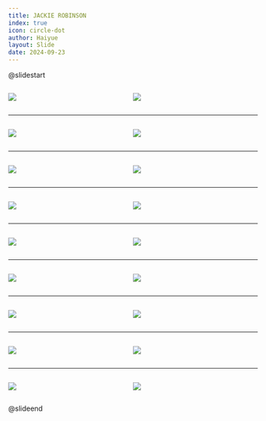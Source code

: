 ```yaml
---
title: JACKIE ROBINSON
index: true
icon: circle-dot
author: Haiyue
layout: Slide
date: 2024-09-23
---
```

 
@slidestart

<div style="display:flex">
<div style="flex:1">

![](/reading/english/Level-N/JACKIE%20ROBINSON/001.webp)
</div>
<div style="flex:1">

![](/reading/english/Level-N/JACKIE%20ROBINSON/002.webp)
</div>
</div>

---

<div style="display:flex">
<div style="flex:1">

![](/reading/english/Level-N/JACKIE%20ROBINSON/003.webp)
</div>
<div style="flex:1">

![](/reading/english/Level-N/JACKIE%20ROBINSON/004.webp)
</div>
</div>

---

<div style="display:flex">
<div style="flex:1">

![](/reading/english/Level-N/JACKIE%20ROBINSON/005.webp)
</div>
<div style="flex:1">

![](/reading/english/Level-N/JACKIE%20ROBINSON/006.webp)
</div>
</div>

---

<div style="display:flex">
<div style="flex:1">

![](/reading/english/Level-N/JACKIE%20ROBINSON/007.webp)
</div>
<div style="flex:1">

![](/reading/english/Level-N/JACKIE%20ROBINSON/008.webp)
</div>
</div>

---

<div style="display:flex">
<div style="flex:1">

![](/reading/english/Level-N/JACKIE%20ROBINSON/009.webp)
</div>
<div style="flex:1">

![](/reading/english/Level-N/JACKIE%20ROBINSON/010.webp)
</div>
</div>

---

<div style="display:flex">
<div style="flex:1">

![](/reading/english/Level-N/JACKIE%20ROBINSON/011.webp)
</div>
<div style="flex:1">

![](/reading/english/Level-N/JACKIE%20ROBINSON/012.webp)
</div>
</div>

---

<div style="display:flex">
<div style="flex:1">

![](/reading/english/Level-N/JACKIE%20ROBINSON/013.webp)
</div>
<div style="flex:1">

![](/reading/english/Level-N/JACKIE%20ROBINSON/014.webp)
</div>
</div>

---

<div style="display:flex">
<div style="flex:1">

![](/reading/english/Level-N/JACKIE%20ROBINSON/015.webp)
</div>
<div style="flex:1">

![](/reading/english/Level-N/JACKIE%20ROBINSON/016.webp)
</div>
</div>

---

<div style="display:flex">
<div style="flex:1">

![](/reading/english/Level-N/JACKIE%20ROBINSON/017.webp)
</div>
<div style="flex:1">

![](/reading/english/Level-N/JACKIE%20ROBINSON/018.webp)
</div>
</div>

@slideend